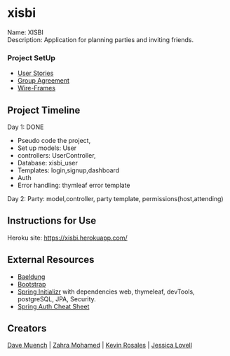 # xisbi
Name: XISBI   
Description: Application for planning parties and inviting friends.
### Project SetUp
- [User Stories](/project-assets/Readmes/userStories.md)
- [Group Agreement](/project-assets/Readmes/groupAgreement.md)
- [Wire-Frames](/project-assets/Readmes/wire-frames.md)

## Project Timeline
Day 1: DONE
* Pseudo code the project,
* Set up models: User
* controllers: UserController,
* Database: xisbi_user
* Templates: login,signup,dashboard
* Auth
* Error handling: thymleaf error template

Day 2: Party: model,controller, party template, permissions(host,attending)

## Instructions for Use
Heroku site: https://xisbi.herokuapp.com/

## External Resources
* [Baeldung](https://www.baeldung.com/)
* [Bootstrap](https://getbootstrap.com/docs/4.2/components/forms/)
* [Spring Initializr](https://start.spring.io/) with dependencies web, thymeleaf, devTools, postgreSQL, JPA, Security.
* [Spring Auth Cheat Sheet](https://github.com/codefellows/seattle-java-401d2/blob/master/SpringAuthCheatSheet.md)


## Creators
[Dave Muench](https://github.com/RazorWire13) | [Zahra Mohamed](https://github.com/zahram1087) | [Kevin Rosales](https://github.com/Kevinrosales) | [Jessica Lovell](https://github.com/JessLovell)        
